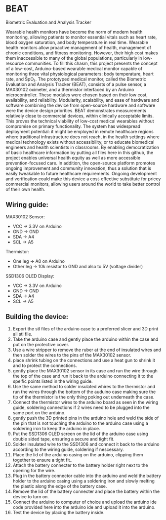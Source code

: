 # BEAT
Biometric Evaluation and Analysis Tracker

Wearable health monitors have become the norm of modern health monitoring, allowing patients to monitor essential vitals such as heart rate, blood oxygen saturation, and body temperature in real time. Wearable health monitors allow proactive management of health, management of chronic conditions, and fitness monitoring. However, their high cost makes them inaccessible to many of the global populations, particularly in low-resource communities. To fill this chasm, this project presents the concept of a low-cost, Arduino-based wearable medical monitor capable of monitoring three vital physiological parameters: body temperature, heart rate, and SpO₂.  The prototyped medical monitor, called the Biometric Evaluation and Analysis Tracker (BEAT), consists of a pulse sensor, a MAX30102 oximeter, and a thermistor interfaced by an Arduino microcontroller. These modules were chosen based on their low cost, availability, and reliability. Modularity, scalability, and ease of hardware and software combining the device from open-source hardware and software were the device design priorities. BEAT demonstrates measurements relatively close to commercial devices, within clinically acceptable limits. This proves the technical viability of low-cost medical wearables without compromise on primary functionality. The system has widespread deployment potential: it might be employed in remote healthcare regions where traditional infrastructure does not reach, in the health settings where medical technology exists without accessibility, or to educate biomedical engineers and health scientists in classrooms. By enabling democratization of basic healthcare information by putting all files here in this github, the project enables universal health equity as well as more accessible prevention-focused care. In addition, the open-source platform promotes ongoing improvement and community innovation, thus a solution that is easily tweakable to future healthcare requirements. Ongoing development and verification could make this device a cost-effective substitute for pricey commercial monitors, allowing users around the world to take better control of their own health.

## Wiring guide:
MAX30102 Sensor:
- VCC → 3.3V on Arduino
- GND → GND
- SDA → A4
- SCL → A5

Thermistor:
- One leg → A0 on Arduino
- Other leg → 10k resistor to GND and also to 5V (voltage divider)

SSD1306 OLED Display:
- VCC → 3.3V on Arduino
- GND → GND
- SDA → A4
- SCL → A5

## Building the device:
1. Export the stl files of the arduino case to a preferred slicer and 3D print all stl file.
2. Take the arduino case and gently place the arduino within the case and put on the protective cover.
4. Use a wire stripper to remove the ruber at the end of insulated wires and then solder the wires to the pins of the MAX30102 sensor.
5. place shrink tubing on the connections and use a heat gun to shrink it and to protect the connections.
6. gently place the MAX30102 sensor in its case and run the wire through the top of the case and run it back to the arduino connecting it to the speific points listed in the wiring guide.
7. Use the same method to solder insulated whires to the thermistor and run the wires through the bottom of the auduino case making sure the tip of the thermistor is the only thing poking out underneath the case.
8. Connect the thermistor wires to the arduino board as seen in the wiring guide, soldering connections if 2 wires need to be plugged into the same port on the arduino.
9. gently push the 3D printed pins in the arduino hole and weld the side of the pin that is not touching the arduino to the arduino case using a soldering iron to keep the arduino in place.
10. Put the SSD1306 OLED screen on the lid of the arduino case using double sided tape, ensuring a secure and tight fit.
11. Solder insulated wire to the SSD1306 and connect it back to the arduino according to the wiring guide, soldering if nescessary.
12. Place the lid of the arduino casing on the arduino, clipping them together to ensure a tight fit..
13. Attach the battery connecter to the battery holder right next to the opening for the wire.
14. Plug in the battery connector cable into the arduino and weld the battery holder to the arduino casing using a soldering iron and slowly melting the plastic along the edge of the battery case.
15. Remove the lid of the battery connecter and place the battery within the device to turn on.
16. Connect the arduino to computer of choice and upload the arduino ide code provided here into the arduino ide and upload it into the arduino.
17. Test the device by placing the battery inside.
